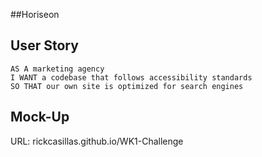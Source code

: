 ##Horiseon 

## User Story

```
AS A marketing agency
I WANT a codebase that follows accessibility standards
SO THAT our own site is optimized for search engines
```

## Mock-Up


URL: rickcasillas.github.io/WK1-Challenge




